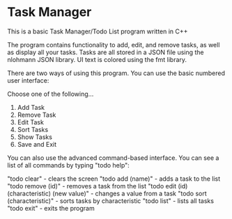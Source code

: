 # Task Manager

This is a basic Task Manager/Todo List program written in C++

The program contains functionality to add, edit, and remove tasks, as well as display all your tasks.
Tasks are all stored in a JSON file using the nlohmann JSON library.
UI text is colored using the fmt library.

There are two ways of using this program.
You can use the basic numbered user interface:

Choose one of the following...

1. Add Task
2. Remove Task
3. Edit Task
4. Sort Tasks
5. Show Tasks
6. Save and Exit

You can also use the advanced command-based interface. You can see a list of all commands by typing "todo help":

"todo clear" - clears the screen
"todo add (name)" - adds a task to the list
"todo remove (id)" - removes a task from the list
"todo edit (id) (characteristic) (new value)" - changes a value from a task
"todo sort (characteristic)" - sorts tasks by characteristic
"todo list" - lists all tasks
"todo exit" - exits the program
